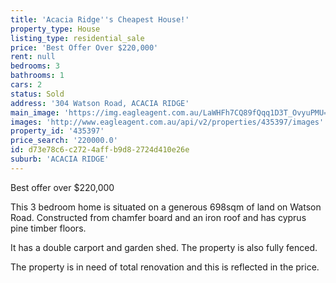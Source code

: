 ```yaml
---
title: 'Acacia Ridge''s Cheapest House!'
property_type: House
listing_type: residential_sale
price: 'Best Offer Over $220,000'
rent: null
bedrooms: 3
bathrooms: 1
cars: 2
status: Sold
address: '304 Watson Road, ACACIA RIDGE'
main_image: 'https://img.eagleagent.com.au/LaWHFh7CQ89fQqq1D3T_OvyuPMU=/1280x854/smart/https://s3-us-west-2.amazonaws.com/eagleagent-orig/images/6824127/115830403-image-M.jpg'
images: 'http://www.eagleagent.com.au/api/v2/properties/435397/images'
property_id: '435397'
price_search: '220000.0'
id: d73e78c6-c272-4aff-b9d8-2724d410e26e
suburb: 'ACACIA RIDGE'
---
```

Best offer over $220,000

This 3 bedroom home is situated on a generous 698sqm of land on Watson Road.  Constructed from chamfer board and an iron roof and has cyprus pine timber floors.

It has a double carport and garden shed. The property is also fully fenced.

The property is in need of total renovation and this is reflected in the price.